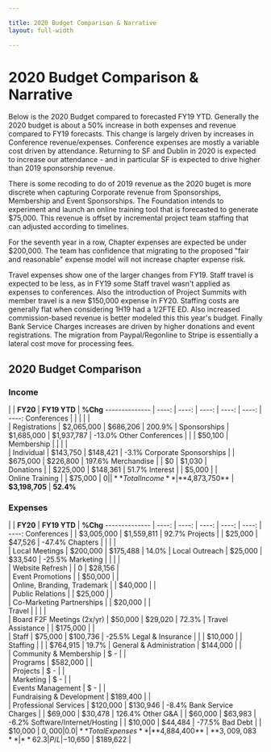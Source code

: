 ```yaml
---

title: 2020 Budget Comparison & Narrative
layout: full-width

---
```


# 2020 Budget Comparison & Narrative

Below is the 2020 Budget compared to forecasted FY19 YTD. Generally the 2020 budget is about a 50% increase in both expenses and revenue compared to FY19 forecasts. This change is largely driven by increases in Conference revenue/expenses.  Conference expenses are mostly a variable cost driven by attendance. Returning to SF and Dublin in 2020 is expected to increase our attendance - and in particular SF is expected to drive higher than 2019 sponsorship revenue.

There is some recoding to do of 2019 revenue as the 2020 buget is more discrete when capturing Corporate revenue from Sponsorships, Membership and Event Sponsorships. The Foundation intends to experiment and launch an online training tool that is forecasted to generate $75,000. This revenue is offset by incremental project team staffing that can adjusted according to timelines.

For the seventh year in a row, Chapter expenses are expected be under $200,000. The team has confidence that migrating to the proposed "fair and reasonable" expense model will not increase chapter expense risk.

Travel expenses show one of the larger changes from FY19.  Staff travel is expected to be less, as in FY19 some Staff travel wasn't applied as expenses to conferences. Also the introduction of Project Summits with member travel is a new $150,000 expense in FY20.  Staffing costs are generally flat when considering 1H19 had a 1/2FTE ED. Also increased commission-based revenue is better modeled this this year's budget.  Finally Bank Service Charges increases are driven by higher donations and event registrations. The migration from Paypal/Regonline to Stripe is essentially a lateral cost move for processing fees.

## 2020 Budget Comparison

### Income
 |    |  **FY20**  |  **FY19 YTD**  |  **%Chg**
--------------       | ----: | ----: | ----: | ----: | ----: | ----: 
Conferences  |    |    |    |    |  
       |  Registrations     |  $2,065,000  |  $686,206  |  200.9%
       |  Sponsorships     |  $1,685,000  |  $1,937,787  |  -13.0%
Other Conferences  |       |    |  $50,100  |  
Membership  |       |    |    |  
       |  Individual     |  $143,750  |  $148,421  |  -3.1%
Corporate Sponsorships     |    |  $675,000  |  $226,800  |  197.6%
Merchandise  |       |  $0  |  $1,030  |  
Donations  |       |  $225,000  |  $148,361  |  51.7%
Interest  |       |  $5,000  |    |  
Online Training     |    |  $75,000  |  $0  |  
  |    **Total Income**  |  **$4,873,750**  |  **$3,198,705**  |  **52.4%**

### Expenses
 |     |  **FY20**  |  **FY19 YTD**  |  **%Chg**
--------------       | ----: | ----: | ----: | ----: | ----: | ----: 
Conferences  |    |  $3,005,000  |  $1,559,811  |  92.7%
Projects  |    |  $25,000  |  $47,526  |  -47.4%
Chapters  |    |    |    |  
       |  Local Meetings  |  $200,000  |  $175,488  |  14.0%
       |  Local Outreach  |  $25,000  |  $33,540  |  -25.5%
Marketing  |    |    |    |  
       |  Website Refresh  |    |  0  |  $28,156  |  
       |  Event Promotions  |    |  $50,000  |    |  
       |  Online, Branding, Trademark  |    |  $40,000  |    |  
       |  Public Relations  |    |  $25,000  |    |  
       |  Co-Marketing Partnerships  |    |  $20,000  |    |  
Travel  |    |    |    |  
       |  Board F2F Meetings (2x/yr)  |  $50,000  |  $29,020  |  72.3%
       |  Travel Assistance  |    |  $175,000  |    |  
       |  Staff  |  $75,000  |  $100,736  |  -25.5%
Legal & Insurance  |    |    |  $10,000  |    |  
Staffing  |    |   |  $764,915  |  19.7%
       |  General & Administration  |  $144,000  |    |  
       |  Community & Membership  |  $ -  |    |  
       |  Programs  |  $582,000  |    |  
       |  Projects  |  $ -  |    |  
       |  Marketing  |  $ -  |    |  
       |  Events Management  |  $ -  |    |  
       |  Fundraising & Development  |  $189,400  |    |  
       |  Professional Services  |  $120,000  |  $130,946  |  -8.4%
Bank Service Charges  |    |  $69,000  |  $30,478  |  126.4%
Other G&A  |    |  $60,000  |  $63,983  |  -6.2%
Software/Internet/Hosting  |    |  $10,000  |  $44,484  |  -77.5%
Bad Debt  |    |  $10,000  |  $0,000  |  0.0%
  |  **Total Expenses**  |  **$4,884,400**  |  **$3,009,083**  |  **62.3%**
  |  P/L  |  -$10,650  |  $189,622  | 
